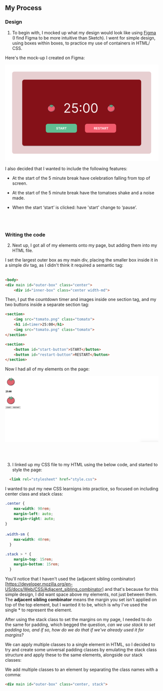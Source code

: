 ## My Process

### Design

1. To begin with, I mocked up what my design would look like using [Figma](https://www.figma.com/) (I find Figma to be more intuitive than Sketch). I went for simple design, using boxes within boxes, to practice my use of containers in HTML/ CSS.

Here's the mock-up I created on Figma:

![](figma.png)

I also decided that I wanted to include the following features:

- At the start of the 5 minute break have celebration falling from top of screen.

- At the start of the 5 minute break have the tomatoes shake and a noise made.

- When the start ‘start’ is clicked: have 'start' change to ‘pause’.

<br />
<br />

### Writing the code


2. Next up, I got all of my elements onto my page, but adding them into my HTML file.

I set the largest outer box as my main div, placing the smaller box inside it in a simple div tag, as I didn't think it required a semantic tag:

``` HTML

<body>
<div main id="outer-box" class="center">
    <div id="inner-box" class="center width-md">

```

Then, I put the countdown timer and images inside one section tag, and my two buttons inside a separate section tag:

``` HTML
<section>
    <img src="tomato.png" class="tomato">
    <h1 id=timer>25:00</h1>
    <img src="tomato.png" class="tomato">
</section>

```
``` HTML
<section>
    <button id="start-button">START</button>
    <button id="restart-button">RESTART</button>
</section>

```

Now I had all of my elements on the page:

![](initial-elements.png)

<br />
<br />


3. I linked up my CSS file to my HTML using the below code, and started to style the page:

``` HTML
  <link rel="stylesheet" href="style.css">
  ```

I wanted to put my new CSS learnigns into practice, so focused on including center class and stack class:

``` CSS
.center {
    max-width: 90rem;
    margin-left: auto;
    margin-right: auto;
}

.width-sm {
    max-width: 40rem;
  }
```

``` CSS
.stack > * {
    margin-top: 15rem;
    margin-bottom: 15rem;
  }
```

You'll notice that I haven't used the (adjacent sibling combinator)[https://developer.mozilla.org/en-US/docs/Web/CSS/Adjacent_sibling_combinator] and that's because for this simple design, I did want space above my elements, not just between them. The **adjacent sibling combinator** means the margin you set isn't applied on top of the top element, but I wanted it to be, which is why I've used the single * to represent the element.

After using the stack class to set the margins on my page, I needed to do the same for padding, which begged the question, *can we use stack to set padding too, and if so, how do we do that if we've already used it for margins?*

We can apply multiple classes to a single element in HTML, so I decided to try and create some universal padding classes by emulating the stack class structure and apply these to the same elements, alongside our stack classes:

We add multiple classes to an element by separating the class names with a comma:

```HTML
<div main id="outer-box" class="center, stack">
```
